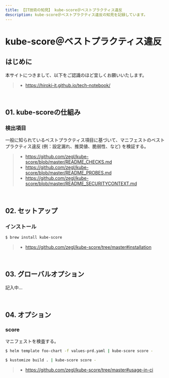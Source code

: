 ```yaml
---
title: 【IT技術の知見】 kube-score＠ベストプラクティス違反
description: kube-score＠ベストプラクティス違反の知見を記録しています。
---
```


# kube-score＠ベストプラクティス違反

## はじめに

本サイトにつきまして、以下をご認識のほど宜しくお願いいたします。

> - https://hiroki-it.github.io/tech-notebook/

<br>

## 01. kube-scoreの仕組み

### 検出項目

一般に知られているベストプラクティス項目に基づいて、マニフェストのベストプラクティス違反 (例：設定漏れ、推奨値、脆弱性、など) を検証する。

> - https://github.com/zegl/kube-score/blob/master/README_CHECKS.md
> - https://github.com/zegl/kube-score/blob/master/README_PROBES.md
> - https://github.com/zegl/kube-score/blob/master/README_SECURITYCONTEXT.md

<br>

## 02. セットアップ

### インストール

```bash
$ brew install kube-score
```

> - https://github.com/zegl/kube-score/tree/master#installation

<br>

## 03. グローバルオプション

記入中...

<br>

## 04. オプション

### score

マニフェストを検査する。

```bash
$ helm template foo-chart -f values-prd.yaml | kube-score score -
```

```bash
$ kustomize build . | kube-score score -
```

> - https://github.com/zegl/kube-score/tree/master#usage-in-ci

<br>

